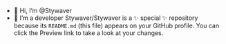 - 👋 Hi, I’m @Stywaver
- 👀 I’m a developer
Stywaver/Stywaver is a ✨ special ✨ repository because its `README.md` (this file) appears on your GitHub profile.
You can click the Preview link to take a look at your changes.


